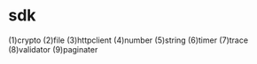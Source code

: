 # sdk
(1)crypto
(2)file
(3)httpclient
(4)number
(5)string
(6)timer
(7)trace
(8)validator
(9)paginater

